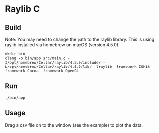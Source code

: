 # Raylib C

## Build

Note: You may need to change the path to the raylib library. This is using raylib installed via homebrew on macOS (version 4.5.0).

```
mkdir bin
clang -o bin/app src/main.c -I/opt/homebrew/Cellar/raylib/4.5.0/include/ -L/opt/homebrew/Cellar/raylib/4.5.0/lib/ -lraylib -framework IOKit -framework Cocoa -framework OpenGL
```

## Run

```
./bin/app
```

## Usage

Drag a csv file on to the window (see the example) to plot the data.
